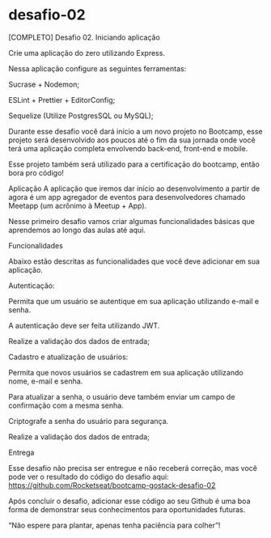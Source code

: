 # desafio-02
[COMPLETO]
Desafio 02. Iniciando aplicação

Crie uma aplicação do zero utilizando Express.

Nessa aplicação configure as seguintes ferramentas:

Sucrase + Nodemon;

ESLint + Prettier + EditorConfig;

Sequelize (Utilize PostgresSQL ou MySQL);

Durante esse desafio você dará início a um novo projeto no Bootcamp, esse projeto será desenvolvido aos poucos até o fim da sua jornada onde você terá uma aplicação completa envolvendo back-end, front-end e mobile.

Esse projeto também será utilizado para a certificação do bootcamp, então bora pro código!

Aplicação
A aplicação que iremos dar início ao desenvolvimento a partir de agora é um app agregador de eventos para desenvolvedores chamado Meetapp (um acrônimo à Meetup + App).

Nesse primeiro desafio vamos criar algumas funcionalidades básicas que aprendemos ao longo das aulas até aqui.

Funcionalidades

Abaixo estão descritas as funcionalidades que você deve adicionar em sua aplicação.

Autenticação:

Permita que um usuário se autentique em sua aplicação utilizando e-mail e senha.

A autenticação deve ser feita utilizando JWT.

Realize a validação dos dados de entrada;

Cadastro e atualização de usuários:

Permita que novos usuários se cadastrem em sua aplicação utilizando nome, e-mail e senha.

Para atualizar a senha, o usuário deve também enviar um campo de confirmação com a mesma senha.

Criptografe a senha do usuário para segurança.

Realize a validação dos dados de entrada;

Entrega

Esse desafio não precisa ser entregue e não receberá correção, mas você pode ver o resultado do código do desafio aqui: https://github.com/Rocketseat/bootcamp-gostack-desafio-02

Após concluir o desafio, adicionar esse código ao seu Github é uma boa forma de demonstrar seus conhecimentos para oportunidades futuras.

“Não espere para plantar, apenas tenha paciência para colher”!
